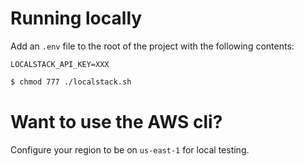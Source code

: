 # Running locally

Add an `.env` file to the root of the project with the following contents:

```
LOCALSTACK_API_KEY=XXX
```

```sh
$ chmod 777 ./localstack.sh
```

# Want to use the AWS cli?

Configure your region to be on `us-east-1` for local testing.